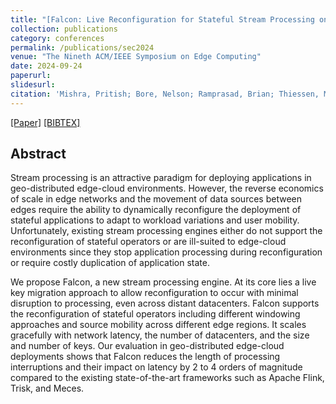 ```yaml
---
title: "[Falcon: Live Reconfiguration for Stateful Stream Processing on the Edge  (**Best Paper Award**) ](http://aveith.github.io/files/sec2024.pdf)"
collection: publications
category: conferences
permalink: /publications/sec2024
venue: "The Nineth ACM/IEEE Symposium on Edge Computing"
date: 2024-09-24
paperurl: 
slidesurl:
citation: 'Mishra, Pritish; Bore, Nelson; Ramprasad, Brian; Thiessen, Myles; Gabel, Moshe; <b>da Silva Veith, Alexandre</b>;  Balmau, Oana; de Lara, Eyal'
---
```

[[Paper]](http://aveith.github.io/files/sec2024.pdf) [[BIBTEX]](http://aveith.github.io/files/sec2024.bib)



## Abstract
Stream processing is an attractive paradigm for deploying applications in geo-distributed edge-cloud environments. However, the reverse economics of scale in edge networks and the movement of data sources between edges require the ability to dynamically reconfigure the deployment of stateful applications to adapt to workload variations and user mobility. Unfortunately, existing stream processing engines either do not support the reconfiguration of stateful operators or are ill-suited to edge-cloud environments since they stop application processing during reconfiguration or require costly duplication of application state.

We propose Falcon, a new stream processing engine. At its core lies a live key migration approach to allow reconfiguration to occur with minimal disruption to processing, even across distant datacenters. Falcon supports the reconfiguration of stateful operators including different windowing approaches and source mobility across different edge regions. It scales gracefully with network latency, the number of datacenters, and the size and number of keys. Our evaluation in geo-distributed edge-cloud deployments shows that Falcon reduces the length of processing interruptions and their impact on latency by 2 to 4 orders of magnitude compared to the existing state-of-the-art frameworks such as Apache Flink, Trisk, and Meces.
